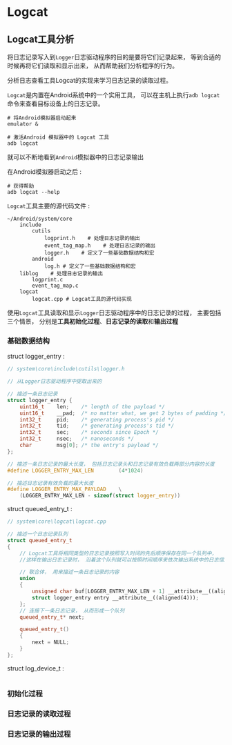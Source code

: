 # Logcat

## Logcat工具分析

将日志记录写入到`Logger`日志驱动程序的目的是要将它们记录起来， 等到合适的时候再将它们读取和显示出来， 从而帮助我们分析程序的行为。

分析日志查看工具Logcat的实现来学习日志记录的读取过程。

`Logcat`是内置在Android系统中的一个实用工具， 可以在主机上执行`adb logcat`命令来查看目标设备上的日志记录。

```text
# 将Android模拟器启动起来
emulator &

# 激活Android 模拟器中的 Logcat 工具
adb logcat
```

就可以不断地看到`Android`模拟器中的日志记录输出

在Android模拟器启动之后 :

```text
# 获得帮助
adb logcat --help
```

`Logcat`工具主要的源代码文件 :

```text
~/Android/system/core
    include
        cutils
            logprint.h    # 处理日志记录的输出
            event_tag_map.h    # 处理日志记录的输出
            logger.h    # 定义了一些基础数据结构和宏
        android
            log.h # 定义了一些基础数据结构和宏
    liblog    # 处理日志记录的输出
        logprint.c    
        event_tag_map.c
    logcat
        logcat.cpp # Logcat工具的源代码实现
```

使用`Logcat`工具读取和显示`Logger`日志驱动程序中的日志记录的过程， 主要包括三个情景， 分别是**工具初始化过程**、**日志记录的读取**和**输出过程**

### 基础数据结构

struct logger\_entry :

```c
// system\core\include\cutils\logger.h

// 从Logger日志驱动程序中提取出来的

// 描述一条日志记录
struct logger_entry {
    uint16_t    len;    /* length of the payload */
    uint16_t    __pad;  /* no matter what, we get 2 bytes of padding */
    int32_t     pid;    /* generating process's pid */
    int32_t     tid;    /* generating process's tid */
    int32_t     sec;    /* seconds since Epoch */
    int32_t     nsec;   /* nanoseconds */
    char        msg[0]; /* the entry's payload */
};

// 描述一条日志记录的最大长度， 包括日志记录头和日志记录有效负载两部分内容的长度
#define LOGGER_ENTRY_MAX_LEN        (4*1024)

// 描述日志记录有效负载的最大长度
#define LOGGER_ENTRY_MAX_PAYLOAD    \
    (LOGGER_ENTRY_MAX_LEN - sizeof(struct logger_entry))
```

struct queued\_entry\_t :

```cpp
// system\core\logcat\logcat.cpp

// 描述一个日志记录队列
struct queued_entry_t 
{
    // Logcat工具将相同类型的日志记录按照写入时间的先后顺序保存在同一个队列中，
    //这样在输出日志记录时， 沿着这个队列就可以按照时间顺序来依次输出系统中的日志信息了

    // 联合体， 用来描述一条日志记录的内容
    union 
    {
        unsigned char buf[LOGGER_ENTRY_MAX_LEN + 1] __attribute__((aligned(4)));
        struct logger_entry entry __attribute__((aligned(4)));
    };
    // 连接下一条日志记录， 从而形成一个队列
    queued_entry_t* next;

    queued_entry_t() 
    {
        next = NULL;
    }
};
```

struct log\_device\_t :

```cpp

```

### 初始化过程

### 日志记录的读取过程

### 日志记录的输出过程

